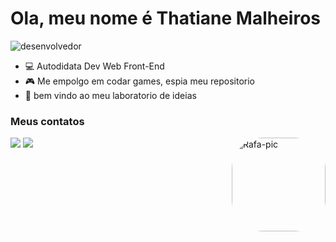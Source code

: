 # Ola, meu nome é Thatiane Malheiros
![desenvolvedor](https://res.cloudinary.com/practicaldev/image/fetch/s--YbKj6uRx--/c_limit%2Cf_auto%2Cfl_progressive%2Cq_auto%2Cw_880/https://thepracticaldev.s3.amazonaws.com/i/v4659zugeywweiog60dr.jpg)

 - 💻 Autodidata Dev Web Front-End  
 - 🎮 Me empolgo em codar games, espia meu repositorio
 - 💚 bem vindo ao meu laboratorio de ideias 
 
 
### Meus contatos
 <a href = "mailto:thatianeormindo@gmail.com"><img src="https://img.shields.io/badge/-Gmail-%23333?style=for-the-badge&logo=gmail&logoColor=white" target="_blank"></a> <a href="https://www.linkedin.com/in/thatianeormindo/" target="_blank"><img src="https://img.shields.io/badge/-LinkedIn-%230077B5?style=for-the-badge&logo=linkedin&logoColor=white" target="_blank"></a>
<img align="right" alt="Rafa-pic" height="150" style="border-radius:50px;" src="https://share-cdn.picrew.me/shareImg/org/202203/338224_uZmajvLt.png">
</div>
  
